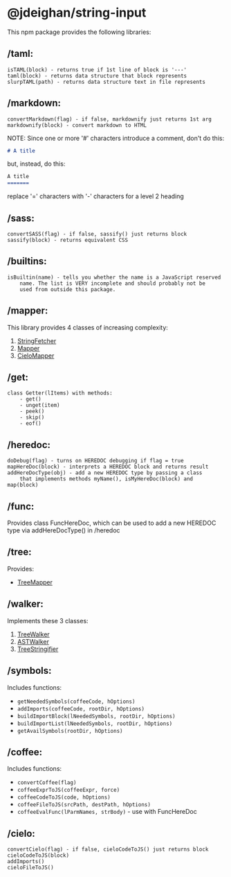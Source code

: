 @jdeighan/string-input
=================

This npm package provides the following libraries:

/taml:
------

	isTAML(block) - returns true if 1st line of block is '---'
	taml(block) - returns data structure that block represents
	slurpTAML(path) - returns data structure text in file represents

/markdown:
----------

	convertMarkdown(flag) - if false, markdownify just returns 1st arg
	markdownify(block) - convert markdown to HTML

NOTE: Since one or more '#' characters introduce a comment, don't do this:

```markdown
# A title
```

but, instead, do this:

```markdown
A title
=======
```

replace '=' characters with '-' characters for a level 2 heading

/sass:
------

	convertSASS(flag) - if false, sassify() just returns block
	sassify(block) - returns equivalent CSS

/builtins:
----------

	isBuiltin(name) - tells you whether the name is a JavaScript reserved
		name. The list is VERY incomplete and should probably not be
		used from outside this package.

/mapper:
--------------

This library provides 4 classes of increasing complexity:

1. [StringFetcher](./StringFetcher.md)
2. [Mapper](./Mapper.md)
3. [CieloMapper](./CieloMapper.md)

/get:
-----

	class Getter(lItems) with methods:
		- get()
		- unget(item)
		- peek()
		- skip()
		- eof()
/heredoc:
---------

	doDebug(flag) - turns on HEREDOC debugging if flag = true
	mapHereDoc(block) - interprets a HEREDOC block and returns result
	addHereDocType(obj) - add a new HEREDOC type by passing a class
		that implements methods myName(), isMyHereDoc(block) and map(block)

/func:
------

Provides class FuncHereDoc, which can be used to add a new HEREDOC
type via addHereDocType() in /heredoc

/tree:
--------------

Provides:

- [TreeMapper](./TreeMapper.md)

/walker:
--------

Implements these 3 classes:

1. [TreeWalker](./TreeWalker.md)
2. [ASTWalker](./ASTWalker.md)
3. [TreeStringifier](./TreeStringifier.md)

/symbols:
---------

Includes functions:

- `getNeededSymbols(coffeeCode, hOptions)`
- `addImports(coffeeCode, rootDir, hOptions)`
- `buildImportBlock(lNeededSymbols, rootDir, hOptions)`
- `buildImportList(lNeededSymbols, rootDir, hOptions)`
- `getAvailSymbols(rootDir, hOptions)`

/coffee:
--------

Includes functions:

- `convertCoffee(flag)`
- `coffeeExprToJS(coffeeExpr, force)`
- `coffeeCodeToJS(code, hOptions)`
- `coffeeFileToJS(srcPath, destPath, hOptions)`
- `coffeeEvalFunc(lParmNames, strBody)` - use with FuncHereDoc

/cielo:
-------

	convertCielo(flag) - if false, cieloCodeToJS() just returns block
	cieloCodeToJS(block)
	addImports()
	cieloFileToJS()
